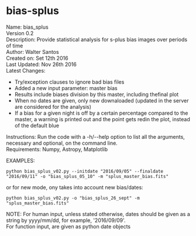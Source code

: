 # bias-splus

Name: bias_splus  
Version 0.2  
Description: Provide statistical analysis for s-plus bias images over periods of time  
Author: Walter Santos  
Created on: Set 12th 2016  
Last Updated: Nov 26th 2016  
Latest Changes:  
- Try/exception clauses to ignore bad bias files
- Added a new input parameter: master bias
- Results include biases division by this master, including thefinal plot
- When no dates are given, only new downaloaded (updated in the server
    are considered for the analysis)
- If a bias for a given night is off by a certain percentage compared to the master,
    a warning is printed out and the point gets redin the plot, instead of the default blue  
    
Instructions: Run the code with a -h/--help option to list all the arguments,
necessary and optional, on the command line.  
Requirements: Numpy, Astropy, Matplotlib

EXAMPLES:

`python bias_splus_v02.py --initdate "2016/09/05" --finaldate "2016/09/11" -o "bias_splus_05_10" -m "splus_master_bias.fits"`  

or for new mode, ony takes into account new bias/dates:  

`python bias_splus_v02.py -o "bias_splus_26_sept" -m "splus_master_bias.fits"`  


NOTE:
For human input, unless stated otherwise, dates should be given as a string by yyyy/mm/dd, 
for example, '2016/09/09'.  
For function input, are given as python date objects
